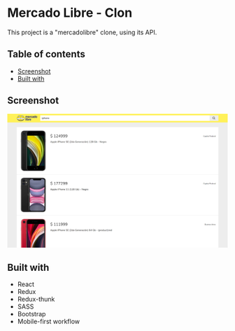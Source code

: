 # Mercado Libre - Clon

This project is a "mercadolibre" clone, using its API.

## Table of contents

- [Screenshot](#screenshot)
- [Built with](#built-with)

## Screenshot

![](./src/images/screenshot.png)

## Built with

- React
- Redux
- Redux-thunk
- SASS
- Bootstrap
- Mobile-first workflow
